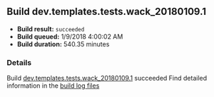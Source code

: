 ## Build dev.templates.tests.wack_20180109.1
- **Build result:** `succeeded`
- **Build queued:** 1/9/2018 4:00:02 AM
- **Build duration:** 540.35 minutes
### Details
Build [dev.templates.tests.wack_20180109.1](https://winappstudio.visualstudio.com/web/build.aspx?pcguid=a4ef43be-68ce-4195-a619-079b4d9834c2&builduri=vstfs%3a%2f%2f%2fBuild%2fBuild%2f24621) succeeded
Find detailed information in the [build log files](https://uwpctdiags.blob.core.windows.net/buildlogs/dev.templates.tests.wack_20180109.1_logs.zip)
